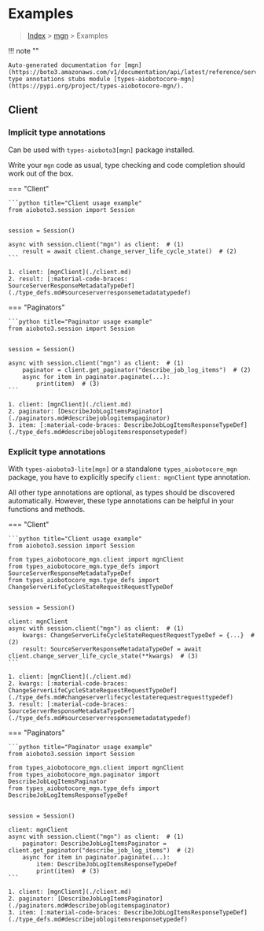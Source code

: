 # Examples

> [Index](../README.md) > [mgn](./README.md) > Examples

!!! note ""

    Auto-generated documentation for [mgn](https://boto3.amazonaws.com/v1/documentation/api/latest/reference/services/mgn.html#mgn)
    type annotations stubs module [types-aiobotocore-mgn](https://pypi.org/project/types-aiobotocore-mgn/).

## Client

### Implicit type annotations

Can be used with `types-aioboto3[mgn]` package installed.

Write your `mgn` code as usual,
type checking and code completion should work out of the box.



=== "Client"

    ```python title="Client usage example"
    from aioboto3.session import Session


    session = Session()

    async with session.client("mgn") as client:  # (1)
        result = await client.change_server_life_cycle_state()  # (2)
    ```

    1. client: [mgnClient](./client.md)
    2. result: [:material-code-braces: SourceServerResponseMetadataTypeDef](./type_defs.md#sourceserverresponsemetadatatypedef) 



=== "Paginators"

    ```python title="Paginator usage example"
    from aioboto3.session import Session


    session = Session()

    async with session.client("mgn") as client:  # (1)
        paginator = client.get_paginator("describe_job_log_items")  # (2)
        async for item in paginator.paginate(...):
            print(item)  # (3)
    ```

    1. client: [mgnClient](./client.md)
    2. paginator: [DescribeJobLogItemsPaginator](./paginators.md#describejoblogitemspaginator)
    3. item: [:material-code-braces: DescribeJobLogItemsResponseTypeDef](./type_defs.md#describejoblogitemsresponsetypedef) 




### Explicit type annotations

With `types-aioboto3-lite[mgn]`
or a standalone `types_aiobotocore_mgn` package, you have to explicitly specify
`client: mgnClient` type annotation.

All other type annotations are optional, as types should be discovered automatically.
However, these type annotations can be helpful in your functions and methods.


=== "Client"

    ```python title="Client usage example"
    from aioboto3.session import Session

    from types_aiobotocore_mgn.client import mgnClient
    from types_aiobotocore_mgn.type_defs import SourceServerResponseMetadataTypeDef
    from types_aiobotocore_mgn.type_defs import ChangeServerLifeCycleStateRequestRequestTypeDef


    session = Session()

    client: mgnClient
    async with session.client("mgn") as client:  # (1)
        kwargs: ChangeServerLifeCycleStateRequestRequestTypeDef = {...}  # (2)
        result: SourceServerResponseMetadataTypeDef = await client.change_server_life_cycle_state(**kwargs)  # (3)
    ```

    1. client: [mgnClient](./client.md)
    2. kwargs: [:material-code-braces: ChangeServerLifeCycleStateRequestRequestTypeDef](./type_defs.md#changeserverlifecyclestaterequestrequesttypedef) 
    3. result: [:material-code-braces: SourceServerResponseMetadataTypeDef](./type_defs.md#sourceserverresponsemetadatatypedef) 



=== "Paginators"

    ```python title="Paginator usage example"
    from aioboto3.session import Session

    from types_aiobotocore_mgn.client import mgnClient
    from types_aiobotocore_mgn.paginator import DescribeJobLogItemsPaginator
    from types_aiobotocore_mgn.type_defs import DescribeJobLogItemsResponseTypeDef


    session = Session()

    client: mgnClient
    async with session.client("mgn") as client:  # (1)
        paginator: DescribeJobLogItemsPaginator = client.get_paginator("describe_job_log_items")  # (2)
        async for item in paginator.paginate(...):
            item: DescribeJobLogItemsResponseTypeDef
            print(item)  # (3)
    ```

    1. client: [mgnClient](./client.md)
    2. paginator: [DescribeJobLogItemsPaginator](./paginators.md#describejoblogitemspaginator)
    3. item: [:material-code-braces: DescribeJobLogItemsResponseTypeDef](./type_defs.md#describejoblogitemsresponsetypedef) 




